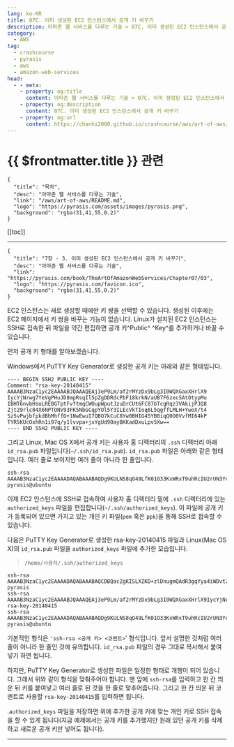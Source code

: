 ```yaml
---
lang: ko-KR
title: 07C. 이미 생성된 EC2 인스턴스에서 공개 키 바꾸기
description: 아마존 웹 서비스를 다루는 기술 > 07C. 이미 생성된 EC2 인스턴스에서 공개 키 바꾸기
category:
  - AWS
tag: 
  - crashcourse
  - pyrasis
  - aws 
  - amazon-web-services
head:
  - - meta:
    - property: og:title
      content: 아마존 웹 서비스를 다루는 기술 > 07C. 이미 생성된 EC2 인스턴스에서 공개 키 바꾸기
    - property: og:description
      content: 07C. 이미 생성된 EC2 인스턴스에서 공개 키 바꾸기
    - property: og:url
      content: https://chanhi2000.github.io/crashcourse/aws/art-of-aws/07C.html
---
```


# {{ $frontmatter.title }} 관련

```component VPCard
{
  "title": "목차",
  "desc": "아마존 웹 서비스를 다루는 기술",
  "link": "/aws/art-of-aws/README.md",
  "logo": "https://pyrasis.com/assets/images/pyrasis.png",
  "background": "rgba(31,41,55,0.2)"
}
```

[[toc]]

---

```component VPCard
{
  "title": "7장 - 3. 이미 생성된 EC2 인스턴스에서 공개 키 바꾸기",
  "desc": "아마존 웹 서비스를 다루는 기술",
  "link": "https://pyrasis.com/book/TheArtOfAmazonWebServices/Chapter07/03",
  "logo": "https://pyrasis.com/favicon.ico",
  "background": "rgba(31,41,55,0.2)"
}
```

EC2 인스턴스는 새로 생성할 때에만 키 쌍을 선택할 수 있습니다. 생성된 이후에는 EC2 페이지에서 키 쌍을 바꾸는 기능이 없습니다. Linux가 설치된 EC2 인스턴스는 SSH로 접속한 뒤 파일을 약간 편집하면 공개 키^Public^ ^Key^를 추가하거나 바꿀 수 있습니다.

먼저 공개 키 형태를 알아보겠습니다.

Windows에서 PuTTY Key Generator로 생성한 공개 키는 아래와 같은 형태입니다.

```text
---- BEGIN SSH2 PUBLIC KEY ----
Comment: "rsa-key-20140415"
AAAAB3NzaC1yc2EAAAABJQAAAQEAj3eP9Lm/af2rMYzDx9bLg3I0WQXGaxXHrlX9
IycYjNrwg7YeVgPHuJD8mpRsqIl5pZgDDRdcPbF18krkN/aUB7F6zecSAtOtypMu
IBHT6nvbHsoLREBGTptFvftmqCWOupWputJzuDrCUt6FC87bTcgRqz3VAkijPJQ8
Zjt29rlc04X6NPTONV93FK5NbGCqpYOl5Y3ILEcVkTIoq6L5qgffLMLH+YwoX/t4
Sz5vPwjbfpkdBhMhffD+1NwEwuI7QBO7kCuC8Yw0BHIG45YB0iqQ0O0VvfMI64kP
TYR5KUcOxhRn1i97q/y1lvvpa+jxYgUd9OayBKKadDxuLpv5Xw==
---- END SSH2 PUBLIC KEY ----
```

그리고 Linux, Mac OS X에서 공개 키는 사용자 홈 디렉터리의 <FontIcon icon="fas fa-folder-open"/>`.ssh` 디렉터리 아래 <FontIcon icon="iconfont icon-token"/>`id_rsa.pub` 파일입니다(`~/.ssh/id_rsa.pub`). <FontIcon icon="iconfont icon-token"/>`id_rsa.pub` 파일은 아래와 같은 형태입니다. 여러 줄로 보이지만 여러 줄이 아니라 한 줄입니다.

```text
ssh-rsa AAAAB3NzaC1yc2EAAAADAQABAAABAQDg9KULNS8qO49LfK01O33KxWRxT9uhRcIU2rUN3YcJzSYYCWt3LfSx2TRk5mcJjR7XCzuY3biAnJZdrCf5KTjEp7KNohqpVxUcE0WJiWZJkYMVSCrmryCAAY+945E8h3py0NbR2hOY9lvV9ZndgNHO4dN1qsJxjYNTfEhl3pFnuxNLcbxrkXgegDU8R0HIIU4Bnb18G9pFTjzjdAcwxw4HgevtAS3YUH2iSLaNqipeQJcbQjC7psGNeunvvtrOBqetyom/+XrDWzQa6U3763ySYTilHzfY7EZpIesnmNNDBWXru6OS5J3QyKqldtHqAiuC3MQ8NCkSlgwtkFdwPxY5 pyrasis@ubuntu
```

이제 EC2 인스턴스에 SSH로 접속하여 사용자 홈 디렉터리 밑에 <FontIcon icon="iconfont icon-folder-open"/>`.ssh` 디렉터리에 있는 <FontIcon icon="iconfont icon-token"/>`authorized_keys` 파일을 편집합니다(`~/.ssh/authorized_keys`). 이 파일에 공개 키가 등록되어 있으면 가지고 있는 개인 키 파일(`pem` 혹은 `ppk`)을 통해 SSH로 접속할 수 있습니다.

다음은 PuTTY Key Generator로 생성한 rsa-key-20140415 파일과 Linux(Mac OS X)의 <FontIcon icon="iconfont icon-token"/>`id_rsa.pub` 파일을 <FontIcon icon="iconfont icon-token"/>`authorized_keys` 파일에 추가한 모습입니다.

> <FontIcon icon="fas fa-folder-open"/>`/home/사용자/.ssh/`<FontIcon icon="iconfont icon-token"/>`authorized_keys`

```text
ssh-rsa AAAAB3NzaC1yc2EAAAADAQABAAABAQCDBQacZgKISLXZKD+zlDnugmQAdR3gqYya4iWDvtZyA1h/VhQVvSMtxkgMiSsdXwD98iLeezaJN6dSXnRXTZ1tdjKHdp8OHAwy5aCKzQtj7eybx6yV+mHQbBBFrGM3u5b/aus+C+klynPuIWThaqqbPRt3VY6sijXbzEExDl/PtxKsk5HKDDXj01FCzJ5ABPKWMhjr7oIE9xdbsU6wcyG0FoCAg5Zq9gliwB7KWL+XyiWFd6qZdEN1SzYLXvqTFE/18xMSFh9hake7gHKAEv6/TXcJgZjCnKRXrcTKYQcNhtgK3TxyBH0EaWCQpihiF8bMP3FDzoZu99eaqnRstd9B pyrasis
ssh-rsa AAAAB3NzaC1yc2EAAAABJQAAAQEAj3eP9Lm/af2rMYzDx9bLg3I0WQXGaxXHrlX9IycYjNrwg7YeVgPHuJD8mpRsqIl5pZgDDRdcPbF18krkN/aUB7F6zecSAtOtypMuIBHT6nvbHsoLREBGTptFvftmqCWOupWputJzuDrCUt6FC87bTcgRqz3VAkijPJQ8Zjt29rlc04X6NPTONV93FK5NbGCqpYOl5Y3ILEcVkTIoq6L5qgffLMLH+YwoX/t4Sz5vPwjbfpkdBhMhffD+1NwEwuI7QBO7kCuC8Yw0BHIG45YB0iqQ0O0VvfMI64kPTYR5KUcOxhRn1i97q/y1lvvpa+jxYgUd9OayBKKadDxuLpv5Xw== rsa-key-20140415
ssh-rsa AAAAB3NzaC1yc2EAAAADAQABAAABAQDg9KULNS8qO49LfK01O33KxWRxT9uhRcIU2rUN3YcJzSYYCWt3LfSx2TRk5mcJjR7XCzuY3biAnJZdrCf5KTjEp7KNohqpVxUcE0WJiWZJkYMVSCrmryCAAY+945E8h3py0NbR2hOY9lvV9ZndgNHO4dN1qsJxjYNTfEhl3pFnuxNLcbxrkXgegDU8R0HIIU4Bnb18G9pFTjzjdAcwxw4HgevtAS3YUH2iSLaNqipeQJcbQjC7psGNeunvvtrOBqetyom/+XrDWzQa6U3763ySYTilHzfY7EZpIesnmNNDBWXru6OS5J3QyKqldtHqAiuC3MQ8NCkSlgwtkFdwPxY5 pyrasis@ubuntu
```

기본적인 형식은 `'ssh-rsa <공개 키> <코멘트>`' 형식입니다. 앞서 설명한 것처럼 여러 줄이 아니라 한 줄인 것에 유의합니다. <FontIcon icon="iconfont icon-token"/>`id_rsa.pub` 파일의 경우 그대로 복사해서 붙여넣기 하면 됩니다.

하지만, PuTTY Key Generator로 생성한 파일은 일정한 형태로 개행이 되어 있습니다. 그래서 위와 같이 형식을 맞춰주어야 합니다. 맨 앞에 `ssh-rsa`를 입력하고 한 칸 띄운 뒤 키를 붙여넣고 여러 줄로 된 것을 한 줄로 맞추어줍니다. 그리고 한 칸 띄운 뒤 코멘트로 사용할 <FontIcon icon="iconfont icon-token"/>`rsa-key-20140415`를 입력하면 됩니다.

.<FontIcon icon="iconfont icon-token"/>`authorized_keys` 파일을 저장하면 위에 추가한 공개 키에 맞는 개인 키로 SSH 접속을 할 수 있게 됩니다(지금 예제에서는 공개 키를 추가했지만 원래 있던 공개 키를 삭제하고 새로운 공개 키만 넣어도 됩니다).

---

<TagLinks />